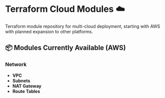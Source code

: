 # Terraform Cloud Modules ☁️

Terraform module repository for multi-cloud deployment, starting with AWS with planned expansion to other platforms.

## 📦 Modules Currently Available (AWS)
### Network
- **VPC**
- **Subnets**
- **NAT Gateway**
- **Route Tables**